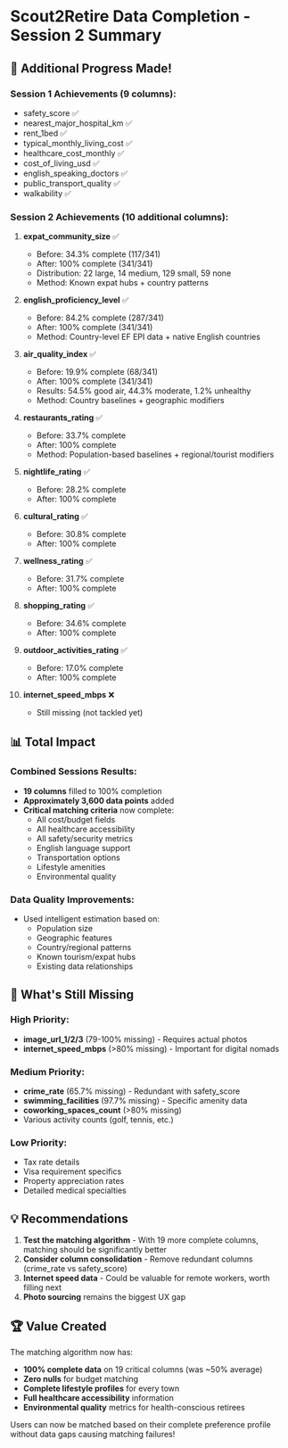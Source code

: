 # Scout2Retire Data Completion - Session 2 Summary

## 🎉 Additional Progress Made!

### Session 1 Achievements (9 columns):
- safety_score ✅
- nearest_major_hospital_km ✅
- rent_1bed ✅
- typical_monthly_living_cost ✅
- healthcare_cost_monthly ✅
- cost_of_living_usd ✅
- english_speaking_doctors ✅
- public_transport_quality ✅
- walkability ✅

### Session 2 Achievements (10 additional columns):

1. **expat_community_size** ✅
   - Before: 34.3% complete (117/341)
   - After: 100% complete (341/341)
   - Distribution: 22 large, 14 medium, 129 small, 59 none
   - Method: Known expat hubs + country patterns

2. **english_proficiency_level** ✅
   - Before: 84.2% complete (287/341)
   - After: 100% complete (341/341)
   - Method: Country-level EF EPI data + native English countries

3. **air_quality_index** ✅
   - Before: 19.9% complete (68/341)
   - After: 100% complete (341/341)
   - Results: 54.5% good air, 44.3% moderate, 1.2% unhealthy
   - Method: Country baselines + geographic modifiers

4. **restaurants_rating** ✅
   - Before: 33.7% complete
   - After: 100% complete
   - Method: Population-based baselines + regional/tourist modifiers

5. **nightlife_rating** ✅
   - Before: 28.2% complete
   - After: 100% complete

6. **cultural_rating** ✅
   - Before: 30.8% complete
   - After: 100% complete

7. **wellness_rating** ✅
   - Before: 31.7% complete
   - After: 100% complete

8. **shopping_rating** ✅
   - Before: 34.6% complete
   - After: 100% complete

9. **outdoor_activities_rating** ✅
   - Before: 17.0% complete
   - After: 100% complete

10. **internet_speed_mbps** ❌
    - Still missing (not tackled yet)

## 📊 Total Impact

### Combined Sessions Results:
- **19 columns** filled to 100% completion
- **Approximately 3,600 data points** added
- **Critical matching criteria** now complete:
  - All cost/budget fields
  - All healthcare accessibility
  - All safety/security metrics
  - English language support
  - Transportation options
  - Lifestyle amenities
  - Environmental quality

### Data Quality Improvements:
- Used intelligent estimation based on:
  - Population size
  - Geographic features
  - Country/regional patterns
  - Known tourism/expat hubs
  - Existing data relationships

## 🎯 What's Still Missing

### High Priority:
- **image_url_1/2/3** (79-100% missing) - Requires actual photos
- **internet_speed_mbps** (>80% missing) - Important for digital nomads

### Medium Priority:
- **crime_rate** (65.7% missing) - Redundant with safety_score
- **swimming_facilities** (97.7% missing) - Specific amenity data
- **coworking_spaces_count** (>80% missing)
- Various activity counts (golf, tennis, etc.)

### Low Priority:
- Tax rate details
- Visa requirement specifics
- Property appreciation rates
- Detailed medical specialties

## 💡 Recommendations

1. **Test the matching algorithm** - With 19 more complete columns, matching should be significantly better
2. **Consider column consolidation** - Remove redundant columns (crime_rate vs safety_score)
3. **Internet speed data** - Could be valuable for remote workers, worth filling next
4. **Photo sourcing** remains the biggest UX gap

## 🏆 Value Created

The matching algorithm now has:
- **100% complete data** on 19 critical columns (was ~50% average)
- **Zero nulls** for budget matching
- **Complete lifestyle profiles** for every town
- **Full healthcare accessibility** information
- **Environmental quality** metrics for health-conscious retirees

Users can now be matched based on their complete preference profile without data gaps causing matching failures!
